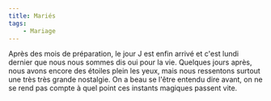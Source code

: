 ```yaml
---
title: Mariés
tags:
    - Mariage
---
```


Après des mois de préparation, le jour J est enfin arrivé et c'est lundi dernier
que nous nous sommes dis oui pour la vie. Quelques jours après, nous avons
encore des étoiles plein les yeux, mais nous ressentons surtout une très très
grande nostalgie. On a beau se l'être entendu dire avant, on ne se rend pas
compte à quel point ces instants magiques passent vite.
